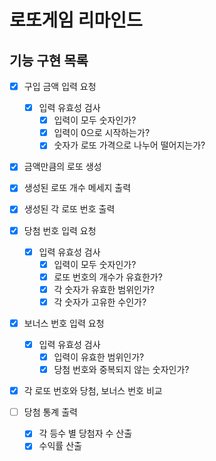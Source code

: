 # 로또게임 리마인드

## 기능 구현 목록

- [x] 구입 금액 입력 요청

  - [x] 입력 유효성 검사
    - [x] 입력이 모두 숫자인가?
    - [x] 입력이 0으로 시작하는가?
    - [x] 숫자가 로또 가격으로 나누어 떨어지는가?

- [x] 금액만큼의 로또 생성

- [x] 생성된 로또 개수 메세지 출력

- [x] 생성된 각 로또 번호 출력

- [x] 당첨 번호 입력 요청

  - [x] 입력 유효성 검사
    - [x] 입력이 모두 숫자인가?
    - [x] 로또 번호의 개수가 유효한가?
    - [x] 각 숫자가 유효한 범위인가?
    - [x] 각 숫자가 고유한 수인가?

- [x] 보너스 번호 입력 요청

  - [x] 입력 유효성 검사
    - [x] 입력이 유효한 범위인가?
    - [x] 당첨 번호와 중복되지 않는 숫자인가?

- [x] 각 로또 번호와 당첨, 보너스 번호 비교

- [ ] 당첨 통계 출력
  - [x] 각 등수 별 당첨자 수 산출
  - [x] 수익률 산출
